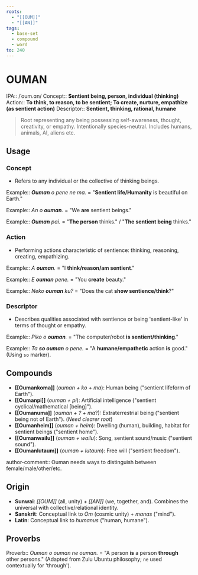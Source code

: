 ```yaml
---
roots:
  - "[[OUM]]"
  - "[[AN]]"
tags:
  - base-set
  - compound
  - word
to: 240
---
```


# OUMAN

IPA::					/ˈoum.ɑn/
Concept::			**Sentient being, person, individual (thinking)** 
Action::			**To think, to reason, to be sentient; To create, nurture, empathize (as sentient action)**
Descriptor::		**Sentient, thinking, rational, humane**

> Root representing any being possessing self-awareness, thought, creativity, or empathy. Intentionally species-neutral. Includes humans, animals, AI, aliens etc.

## Usage

### Concept
- Refers to any individual or the collective of thinking beings.

Example:: ***Ouman** o pene ne ma.* = "**Sentient life/Humanity** is beautiful on Earth."

Example:: *An o **ouman**.* = "We **are** sentient beings."

Example:: ***Ouman** pai.* = "**The person** thinks." / "**The sentient being** thinks."

### Action
- Performing actions characteristic of sentience: thinking, reasoning, creating, empathizing.

Example:: *A **ouman**.* = "I **think/reason/am sentient**."

Example:: *E **ouman** pene.* = "You **create** beauty."

Example:: *Neko **ouman** ku?* = "Does the cat **show sentience/think**?"

### Descriptor
- Describes qualities associated with sentience or being 'sentient-like' in terms of thought or empathy.

Example:: *Piko o **ouman**.* = "The computer/robot **is sentient/thinking**."

Example:: *Ta **so ouman** o pene.* = "A **humane/empathetic** action **is** good." (Using `so` marker).

## Compounds
- **[[Oumankoma]]** (*ouman + ko + ma*): Human being ("sentient lifeform of Earth").
- **[[Oumanpi]]** (*ouman + pi*): Artificial intelligence ("sentient cyclical/mathematical [being]").
- **[[Oumanuma]]** (*ouman + ? + ma*?): Extraterrestrial being ("sentient being not of Earth"). (*Need clearer root*)
- **[[Oumanheim]]** (*ouman + heim*): Dwelling (human), building, habitat for sentient beings ("sentient home").
- **[[Oumanwailu]]** (*ouman + wailu*): Song, sentient sound/music ("sentient sound").
- **[[Oumanlutaum]]** (*ouman + lutaum*): Free will ("sentient freedom").

author-comment:: Ouman needs ways to distinguish between female/male/other/etc.
## Origin
*   **Sunwai**: *[[OUM]]* (all, unity) + *[[AN]]* (we, together, and). Combines the universal with collective/relational identity.
*   **Sanskrit**: Conceptual link to *Om* (cosmic unity) + *manas* ("mind").
*   **Latin**: Conceptual link to *humanus* ("human, humane").

## Proverbs

Proverb:: *Ouman o ouman ne ouman.* = "A person **is** a person **through** other persons." (Adapted from Zulu Ubuntu philosophy; `ne` used contextually for 'through').

